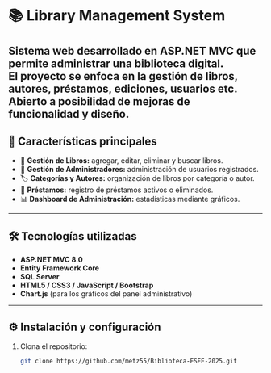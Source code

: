 # 📚 Library Management System

Sistema web desarrollado en **ASP.NET MVC** que permite administrar una biblioteca digital.  
El proyecto se enfoca en la gestión de libros, autores, préstamos, ediciones, usuarios etc.
Abierto a posibilidad de mejoras de funcionalidad y diseño.
---

## 🚀 Características principales

- 📖 **Gestión de Libros:** agregar, editar, eliminar y buscar libros.  
- 👤 **Gestión de Administradores:** administración de usuarios registrados.  
- 🏷️ **Categorías y Autores:** organización de libros por categoría o autor.  
- 📆 **Préstamos:** registro de préstamos activos o eliminados.  
- 📊 **Dashboard de Administración:** estadísticas mediante gráficos.
  
---

## 🛠️ Tecnologías utilizadas

- **ASP.NET MVC 8.0**  
- **Entity Framework Core**  
- **SQL Server**  
- **HTML5 / CSS3 / JavaScript / Bootstrap**  
- **Chart.js** (para los gráficos del panel administrativo)

---

## ⚙️ Instalación y configuración

1. Clona el repositorio:
   ```bash
   git clone https://github.com/metz55/Biblioteca-ESFE-2025.git
